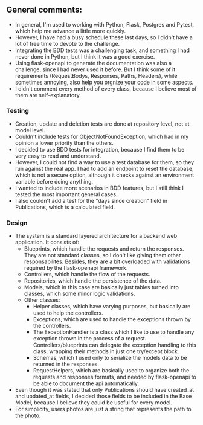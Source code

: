 ## General comments:

- In general, I'm used to working with Python, Flask, Postgres and Pytest, which help me advance a little more quickly.
- However, I have had a busy schedule these last days, so I didn't have a lot of free time to devote to the challenge.
- Integrating the BDD tests was a challenging task, and something I had never done in Python, but I think it was a good exercise.
- Using flask-openapi to generate the documentation was also a challenge, since I had never used it before. But I think some of it requirements (RequestBodys, Responses, Paths, Headers), while sometimes annoying, also help you orgnize your code in some aspects.
- I didn't comment every method of every class, because I believe most of them are self-explanatory.

### Testing

- Creation, update and deletion tests are done at repository level, not at model level.
- Couldn't include tests for ObjectNotFoundException, which had in my opinion a lower priority than the others.
- I decided to use BDD tests for integration, because I find them to be very easy to read and understand.
- However, I could not find a way to use a test database for them, so they run against the real app. I had to add an endpoint to reset the database, which is not a secure option, although it checks against an environment variable before doing anything.
- I wanted to include more scenarios in BDD features, but I still think I tested the most important general cases.
- I also couldn't add a test for the "days since creation" field in Publications, which is a calculated field.

### Design

- The system is a standard layered architecture for a backend web application. It consists of:
    - Blueprints, which handle the requests and return the responses. They are not standard classes, so I don't like giving them other responsabilites. Besides, they are a bit overloaded with validations required by the flask-openapi framework.
    - Controllers, which handle the flow of the requests.
    - Repositories, which handle the persistence of the data.
    - Models, which in this case are basically just tables turned into classes, which some minor logic validations.
    - Other classes:
        - Helper classes, which have varying purposes, but basically are used to help the controllers.
        - Exceptions, which are used to handle the exceptions thrown by the controllers.
        - The ExceptionHandler is a class which I like to use to handle any exception thrown in the process of a request. Controllers/blueprints can delegate the exception handling to this class, wrapping their methods in just one try/except block.
        - Schemas, which I used only to serialize the models data to be returned in the responses.
        - RequestHelpers, which are basically used to organize both the requests and responses formats, and needed by flask-openapi to be able to document the api automatically.
- Even though it was stated that only Publications should have created_at and updated_at fields, I decided those fields to be included in the Base Model, because I believe they could be useful for every model.
- For simplicity, users photos are just a string that represents the path to the photo.
